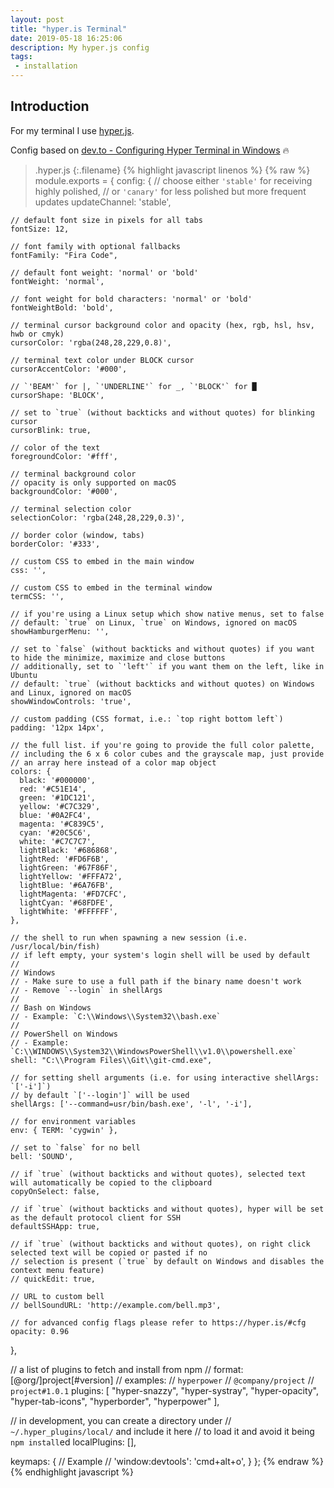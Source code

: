 ```yaml
---
layout: post
title: "hyper.is Terminal"
date: 2019-05-18 16:25:06
description: My hyper.js config
tags: 
 - installation
---
```


## Introduction

For my terminal I use [hyper.js](https://hyper.is/).

Config based on [dev.to - Configuring Hyper Terminal in Windows](https://dev.to/droidmakk/configuring-hyper-terminal-in-windows-3j15) 🔥

> .hyper.js
{:.filename}
{% highlight javascript linenos %}
{% raw %}
module.exports = {
  config: {
    // choose either `'stable'` for receiving highly polished,
    // or `'canary'` for less polished but more frequent updates
    updateChannel: 'stable',

    // default font size in pixels for all tabs
    fontSize: 12,

    // font family with optional fallbacks
    fontFamily: "Fira Code",

    // default font weight: 'normal' or 'bold'
    fontWeight: 'normal',

    // font weight for bold characters: 'normal' or 'bold'
    fontWeightBold: 'bold',

    // terminal cursor background color and opacity (hex, rgb, hsl, hsv, hwb or cmyk)
    cursorColor: 'rgba(248,28,229,0.8)',

    // terminal text color under BLOCK cursor
    cursorAccentColor: '#000',

    // `'BEAM'` for |, `'UNDERLINE'` for _, `'BLOCK'` for █
    cursorShape: 'BLOCK',

    // set to `true` (without backticks and without quotes) for blinking cursor
    cursorBlink: true,

    // color of the text
    foregroundColor: '#fff',

    // terminal background color
    // opacity is only supported on macOS
    backgroundColor: '#000',

    // terminal selection color
    selectionColor: 'rgba(248,28,229,0.3)',

    // border color (window, tabs)
    borderColor: '#333',

    // custom CSS to embed in the main window
    css: '',

    // custom CSS to embed in the terminal window
    termCSS: '',

    // if you're using a Linux setup which show native menus, set to false
    // default: `true` on Linux, `true` on Windows, ignored on macOS
    showHamburgerMenu: '',

    // set to `false` (without backticks and without quotes) if you want to hide the minimize, maximize and close buttons
    // additionally, set to `'left'` if you want them on the left, like in Ubuntu
    // default: `true` (without backticks and without quotes) on Windows and Linux, ignored on macOS
    showWindowControls: 'true',

    // custom padding (CSS format, i.e.: `top right bottom left`)
    padding: '12px 14px',

    // the full list. if you're going to provide the full color palette,
    // including the 6 x 6 color cubes and the grayscale map, just provide
    // an array here instead of a color map object
    colors: {
      black: '#000000',
      red: '#C51E14',
      green: '#1DC121',
      yellow: '#C7C329',
      blue: '#0A2FC4',
      magenta: '#C839C5',
      cyan: '#20C5C6',
      white: '#C7C7C7',
      lightBlack: '#686868',
      lightRed: '#FD6F6B',
      lightGreen: '#67F86F',
      lightYellow: '#FFFA72',
      lightBlue: '#6A76FB',
      lightMagenta: '#FD7CFC',
      lightCyan: '#68FDFE',
      lightWhite: '#FFFFFF',
    },

    // the shell to run when spawning a new session (i.e. /usr/local/bin/fish)
    // if left empty, your system's login shell will be used by default
    //
    // Windows
    // - Make sure to use a full path if the binary name doesn't work
    // - Remove `--login` in shellArgs
    //
    // Bash on Windows
    // - Example: `C:\\Windows\\System32\\bash.exe`
    //
    // PowerShell on Windows
    // - Example: `C:\\WINDOWS\\System32\\WindowsPowerShell\\v1.0\\powershell.exe`
    shell: "C:\\Program Files\\Git\\git-cmd.exe",

    // for setting shell arguments (i.e. for using interactive shellArgs: `['-i']`)
    // by default `['--login']` will be used
    shellArgs: ['--command=usr/bin/bash.exe', '-l', '-i'],

    // for environment variables
    env: { TERM: 'cygwin' },

    // set to `false` for no bell
    bell: 'SOUND',

    // if `true` (without backticks and without quotes), selected text will automatically be copied to the clipboard
    copyOnSelect: false,

    // if `true` (without backticks and without quotes), hyper will be set as the default protocol client for SSH
    defaultSSHApp: true,

    // if `true` (without backticks and without quotes), on right click selected text will be copied or pasted if no
    // selection is present (`true` by default on Windows and disables the context menu feature)
    // quickEdit: true,

    // URL to custom bell
    // bellSoundURL: 'http://example.com/bell.mp3',

    // for advanced config flags please refer to https://hyper.is/#cfg
    opacity: 0.96
  },

  // a list of plugins to fetch and install from npm
  // format: [@org/]project[#version]
  // examples:
  //   `hyperpower`
  //   `@company/project`
  //   `project#1.0.1`
  plugins: [
    "hyper-snazzy",
    "hyper-systray",
    "hyper-opacity",
    "hyper-tab-icons",
    "hyperborder",
    "hyperpower"
  ],

  // in development, you can create a directory under
  // `~/.hyper_plugins/local/` and include it here
  // to load it and avoid it being `npm install`ed
  localPlugins: [],

  keymaps: {
    // Example
    // 'window:devtools': 'cmd+alt+o',
  }
};
{% endraw %}
{% endhighlight javascript %}
